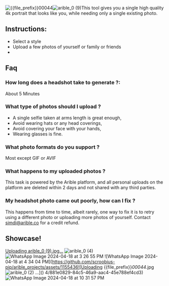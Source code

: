 ![{{file_prefix}}_00044_](https://github.com/scroobius-pip/arible_projects/assets/11554364/665a55dd-ba70-4dc7-bf87-0d7bff11f7f4)![arible_0 (9)](https://github.com/scroobius-pip/arible_projects/assets/11554364/c61694de-46c8-414e-a987-237aca0209d1)This tool gives you a single high quality 4k portrait that looks like you, while needing only a single existing photo.

## Instructions:
- Select a style
- Upload a few photos of yourself or family or friends
- 

## Faq
### How long does a headshot take to generate ?: 
About 5 Minutes
### What type of photos should I upload ?
  - A single selfie taken at arms length is great enough,
  - Avoid wearing hats or any head coverings,
  - Avoid covering your face with your hands,
  - Wearing glasses is fine.
### What photo formats do you support ?
Most except GIF or AVIF
### What happens to my uploaded photos ?
This task is powered by the Arible platform, and all personal uploads on the platform are deleted within 2 days and not shared with any third parties.
### My headshot photo came out poorly, how can I fix ?
This happens from time to time, albeit rarely, one way to fix it is to retry using a different photo or uploading more photos of yourself. Contact simdi@arible.co for a credit refund.

## Showcase!
[Uploading arible_0 (9).jpg…]()
![arible_0 (4)](https://github.com/scroobius-pip/arible_projects/assets/11554364/7524f665-d06c-4df3-955c-534dc9b83413)
![WhatsApp Image 2024-04-18 at 3 26 55 PM](https://github.com/scroobius-pip/arible_projects/assets/11554364/1ebedbdf-e016-4a1d-a723-175b0b887af7)
![WhatsApp Image 2024-04-18 at 4 34 04 PM](https://github.com/scroobius-pip/arible_projects/assets/1155436![Uploading {{file_prefix}}_00044_.jpg![arible_0 (2)](https://github.com/scroobius-pip/arible_projects/assets/11554364/03da4b47-d2d5-487e-bf15-4d3283e8f085)
…]()
4/881e0829-84c5-46a9-aac4-45e788ef4cd3)
![WhatsApp Image 2024-04-18 at 10 31 57 PM](https://github.com/scroobius-pip/arible_projects/assets/11554364/589cf3c4-b3b9-447f-8e67-659e9ed1a5a6)
